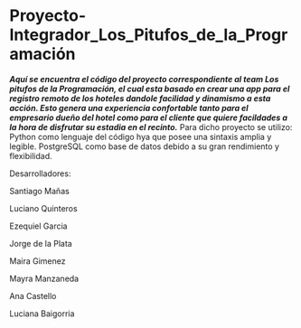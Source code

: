 # Proyecto-Integrador_Los_Pitufos_de_la_Programación

<div img>
 <a href='https://espana.ladevi.info/registro-reservas/registro-reservas-los-hoteles-aliviados-la-prorroga-n51325'/></a>
</div>

***Aquí se encuentra el código del proyecto correspondiente al team Los pitufos de la Programación, el cual esta basado en crear una app para el registro remoto de los hoteles dandole facilidad y dinamismo a esta acción.
Esto genera una experiencia confortable tanto para el empresario dueño del hotel como para el cliente que quiere facildades a la hora de disfrutar su estadia en el recinto.***
Para dicho proyecto se utilizo:
Python como lenguaje del código hya que posee una sintaxis amplia y legible.
PostgreSQL como base de datos debido a su gran rendimiento y flexibilidad.


Desarrolladores:

Santiago Mañas

Luciano Quinteros

Ezequiel Garcia

Jorge de la Plata

Maira Gimenez

Mayra Manzaneda

Ana Castello

Luciana Baigorria
